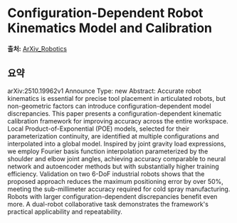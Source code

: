 # Configuration-Dependent Robot Kinematics Model and Calibration

**출처:** [ArXiv_Robotics](https://arxiv.org/abs/2510.19962)

## 요약
arXiv:2510.19962v1 Announce Type: new
Abstract: Accurate robot kinematics is essential for precise tool placement in articulated robots, but non-geometric factors can introduce configuration-dependent model discrepancies. This paper presents a configuration-dependent kinematic calibration framework for improving accuracy across the entire workspace. Local Product-of-Exponential (POE) models, selected for their parameterization continuity, are identified at multiple configurations and interpolated into a global model. Inspired by joint gravity load expressions, we employ Fourier basis function interpolation parameterized by the shoulder and elbow joint angles, achieving accuracy comparable to neural network and autoencoder methods but with substantially higher training efficiency. Validation on two 6-DoF industrial robots shows that the proposed approach reduces the maximum positioning error by over 50%, meeting the sub-millimeter accuracy required for cold spray manufacturing. Robots with larger configuration-dependent discrepancies benefit even more. A dual-robot collaborative task demonstrates the framework's practical applicability and repeatability.
